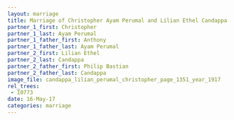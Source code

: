 ```yaml
---
layout: marriage
title: Marriage of Christopher Ayam Perumal and Lilian Ethel Candappa
partner_1_first: Christopher
partner_1_last: Ayam Perumal
partner_1_father_first: Anthony
partner_1_father_last: Ayam Perumal
partner_2_first: Lilian Ethel
partner_2_last: Candappa
partner_2_father_first: Philip Bastian
partner_2_father_last: Candappa
image_file: candappa_lilian_perumal_christopher_page_1351_year_1917
rel_trees:
 - I0773
date: 16-May-17
categories: marriage
---
```


